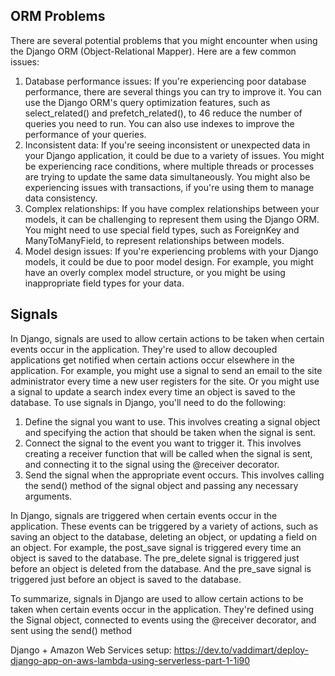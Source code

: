 

## ORM Problems

There are several potential problems that you might encounter when using the Django ORM (Object-Relational Mapper). Here are a few common issues:
1. Database performance issues: If you're experiencing poor database performance, there are several things you can try to improve it. You can use the Django ORM's query optimization features, such as select_related() and prefetch_related(), to 46 reduce the number of queries you need to run. You can also use indexes to improve the performance of your queries. 
2. Inconsistent data: If you're seeing inconsistent or unexpected data in your Django application, it could be due to a variety of issues. You might be experiencing race conditions, where multiple threads or processes are trying to update the same data simultaneously. You might also be experiencing issues with transactions, if you're using them to manage data consistency.
3. Complex relationships: If you have complex relationships between your models, it can be challenging to represent them using the Django ORM. You might need to use special field types, such as ForeignKey and ManyToManyField, to represent relationships between models.
4. Model design issues: If you're experiencing problems with your Django models, it could be due to poor model design. For example, you might have an overly complex model structure, or you might be using inappropriate field types for your data.


## Signals
In Django, signals are used to allow certain actions to be taken when certain events occur in the application. They're used to allow decoupled applications get notified when certain actions occur elsewhere in the application. For example, you might use a signal to send an email to the site administrator every time a new user registers for the site. Or you might use a signal to update a search index every time an object is saved to the database. To use signals in Django, you'll need to do the following: 
1. Define the signal you want to use. This involves creating a signal object and specifying the action that should be taken when the signal is sent.
2. Connect the signal to the event you want to trigger it. This involves creating a receiver function that will be called when the signal is sent, and connecting it to the signal using the @receiver decorator. 
3. Send the signal when the appropriate event occurs. This involves calling the send() method of the signal object and passing any necessary arguments.


In Django, signals are triggered when certain events occur in the application. These events can be triggered by a variety of actions, such as saving an object to the database, deleting an object, or updating a field on an object. For example, the post_save signal is triggered every time an object is saved to the database. The pre_delete signal is triggered just before an object is deleted from the database. And the pre_save signal is triggered just before an object is saved to the database.

To summarize, signals in Django are used to allow certain actions to be taken when certain events occur in the application. They're defined using the Signal object, connected to events using the @receiver decorator, and sent using the send() method

Django + Amazon Web Services setup:
https://dev.to/vaddimart/deploy-django-app-on-aws-lambda-using-serverless-part-1-1i90